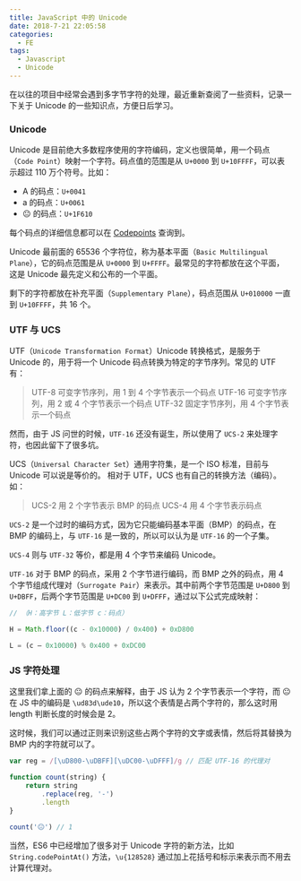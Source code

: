 ```yaml
---
title: JavaScript 中的 Unicode
date: 2018-7-21 22:05:58
categories:
  - FE
tags:
  - Javascript
  - Unicode
---
```


在以往的项目中经常会遇到多字节字符的处理，最近重新查阅了一些资料，记录一下关于 Unicode 的一些知识点，方便日后学习。

<!-- more -->

### Unicode

Unicode 是目前绝大多数程序使用的字符编码，定义也很简单，用一个码点（`Code Point`）映射一个字符。码点值的范围是从 `U+0000` 到 `U+10FFFF`，可以表示超过 110 万个符号。比如：

- A 的码点：`U+0041`
- a 的码点：`U+0061`
- 😐 的码点：`U+1F610`

每个码点的详细信息都可以在 [Codepoints](https://codepoints.net/) 查询到。

Unicode 最前面的 65536 个字符位，称为基本平面（`Basic Multilingual Plane`），它的码点范围是从 `U+0000` 到 `U+FFFF`。最常见的字符都放在这个平面，这是 Unicode 最先定义和公布的一个平面。

剩下的字符都放在补充平面（`Supplementary Plane`），码点范围从 `U+010000` 一直到 `U+10FFFF`，共 16 个。

### UTF 与 UCS

UTF（`Unicode Transformation Format`）Unicode 转换格式，是服务于 Unicode 的，用于将一个 Unicode 码点转换为特定的字节序列。常见的 UTF 有：

> UTF-8 可变字节序列，用 1 到 4 个字节表示一个码点 UTF-16 可变字节序列，用 2 或 4 个字节表示一个码点 UTF-32 固定字节序列，用 4 个字节表示一个码点

然而，由于 JS 问世的时候，`UTF-16` 还没有诞生，所以使用了 `UCS-2` 来处理字符，也因此留下了很多坑。

UCS（`Universal Character Set`）通用字符集，是一个 ISO 标准，目前与 Unicode 可以说是等价的。 相对于 UTF，UCS 也有自己的转换方法（编码）。如：

> UCS-2 用 2 个字节表示 BMP 的码点 UCS-4 用 4 个字节表示码点

`UCS-2` 是一个过时的编码方式，因为它只能编码基本平面（BMP）的码点，在 BMP 的编码上，与 `UTF-16` 是一致的，所以可以认为是 `UTF-16` 的一个子集。

`UCS-4` 则与 `UTF-32` 等价，都是用 4 个字节来编码 Unicode。

`UTF-16` 对于 BMP 的码点，采用 2 个字节进行编码，而 BMP 之外的码点，用 4 个字节组成代理对（`Surrogate Pair`）来表示。其中前两个字节范围是 `U+D800` 到 `U+DBFF`，后两个字节范围是 `U+DC00` 到 `U+DFFF`，通过以下公式完成映射：

```Javascript
// （H：高字节 L：低字节 c：码点）

H = Math.floor((c - 0x10000) / 0x400) + 0xD800

L = (c – 0x10000) % 0x400 + 0xDC00
```

### JS 字符处理

这里我们拿上面的 😐 的码点来解释，由于 JS 认为 2 个字节表示一个字符，而 😐 在 JS 中的编码是 `\ud83d\ude10`，所以这个表情是占两个字符的，那么这时用 length 判断长度的时候会是 2。

这时候，我们可以通过正则来识别这些占两个字符的文字或表情，然后将其替换为 BMP 内的字符就可以了。

```Javascript
var reg = /[\uD800-\uDBFF][\uDC00-\uDFFF]/g // 匹配 UTF-16 的代理对

function count(string) {
	return string
		.replace(reg, '-')
		.length
}

count('😐') // 1
```

当然，ES6 中已经增加了很多对于 Unicode 字符的新方法，比如 `String.codePointAt()` 方法，`\u{128528}` 通过加上花括号和标示来表示而不用去计算代理对。
